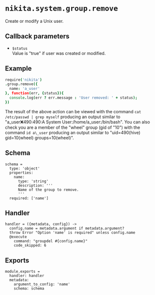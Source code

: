 
# `nikita.system.group.remove`

Create or modify a Unix user.

## Callback parameters

* `$status`   
  Value is "true" if user was created or modified.

## Example

```coffee
require('nikita')
.group.remove({
  name: 'a_user'
}, function(err, {status}){
  console.log(err ? err.message : 'User removed: ' + status);
})
```

The result of the above action can be viewed with the command
`cat /etc/passwd | grep myself` producing an output similar to
"a\_user:x:490:490:A System User:/home/a\_user:/bin/bash". You can also check
you are a member of the "wheel" group (gid of "10") with the command
`id a\_user` producing an output similar to 
"uid=490(hive) gid=10(wheel) groups=10(wheel)".

## Schema

    schema =
      type: 'object'
      properties:
        name:
          type: 'string'
          description: '''
          Name of the group to remove.
          '''
      required: ['name']

## Handler

    handler = ({metadata, config}) ->
      config.name = metadata.argument if metadata.argument?
      throw Error "Option 'name' is required" unless config.name
      @execute
        command: "groupdel #{config.name}"
        code_skipped: 6

## Exports

    module.exports =
      handler: handler
      metadata:
        argument_to_config: 'name'
        schema: schema
